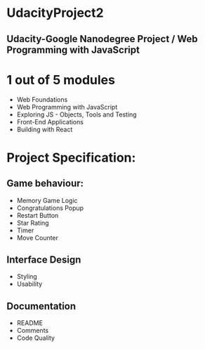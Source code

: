 # UdacityProject2
## Udacity-Google Nanodegree Project / Web Programming with JavaScript

# 1 out of 5 modules
* Web Foundations
* Web Programming with JavaScript
* Exploring JS - Objects, Tools and Testing
* Front-End Applications
* Building with React

# Project Specification:
## Game behaviour:
* Memory Game Logic
* Congratulations Popup
* Restart Button
* Star Rating
* Timer
* Move Counter
## Interface Design
* Styling
* Usability
## Documentation
* README
* Comments
* Code Quality
